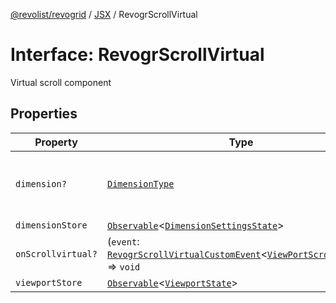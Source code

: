 [@revolist/revogrid](README.md) / [JSX](Namespace.JSX.md) / RevogrScrollVirtual

# Interface: RevogrScrollVirtual

Virtual scroll component

## Properties

| Property | Type | Description | Defined in |
| ------ | ------ | ------ | ------ |
| `dimension?` | [`DimensionType`](TypeAlias.DimensionType.md) | Scroll dimension (`X` - `rgCol` or `Y` - `rgRow`) | [src/components.d.ts:2052](https://github.com/revolist/revogrid/blob/41a50f3812b438de1179c5db15e284c71422e9de/src/components.d.ts#L2052) |
| `dimensionStore` | [`Observable`](TypeAlias.Observable.md)\<[`DimensionSettingsState`](Interface.DimensionSettingsState.md)\> | Dimensions | [src/components.d.ts:2056](https://github.com/revolist/revogrid/blob/41a50f3812b438de1179c5db15e284c71422e9de/src/components.d.ts#L2056) |
| `onScrollvirtual?` | (`event`: [`RevogrScrollVirtualCustomEvent`](Interface.RevogrScrollVirtualCustomEvent.md)\<[`ViewPortScrollEvent`](TypeAlias.ViewPortScrollEvent.md)\>) => `void` | Scroll event | [src/components.d.ts:2060](https://github.com/revolist/revogrid/blob/41a50f3812b438de1179c5db15e284c71422e9de/src/components.d.ts#L2060) |
| `viewportStore` | [`Observable`](TypeAlias.Observable.md)\<[`ViewportState`](Interface.ViewportState.md)\> | Viewport | [src/components.d.ts:2064](https://github.com/revolist/revogrid/blob/41a50f3812b438de1179c5db15e284c71422e9de/src/components.d.ts#L2064) |
